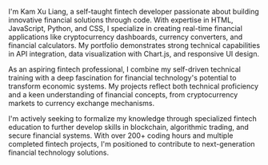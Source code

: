 I'm Kam Xu Liang, a self-taught fintech developer passionate about building innovative financial solutions through code. With expertise in HTML, JavaScript, Python, and CSS, I specialize in creating real-time financial applications like cryptocurrency dashboards, currency converters, and financial calculators. My portfolio demonstrates strong technical capabilities in API integration, data visualization with Chart.js, and responsive UI design.

As an aspiring fintech professional, I combine my self-driven technical training with a deep fascination for financial technology's potential to transform economic systems. My projects reflect both technical proficiency and a keen understanding of financial concepts, from cryptocurrency markets to currency exchange mechanisms.

I'm actively seeking to formalize my knowledge through specialized fintech education to further develop skills in blockchain, algorithmic trading, and secure financial systems. With over 200+ coding hours and multiple completed fintech projects, I'm positioned to contribute to next-generation financial technology solutions.
